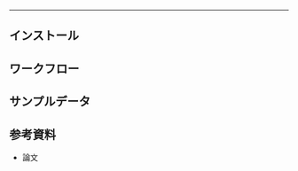 ----------

インストール
------------

ワークフロー
------------

サンプルデータ
--------------

参考資料
--------

-   論文
